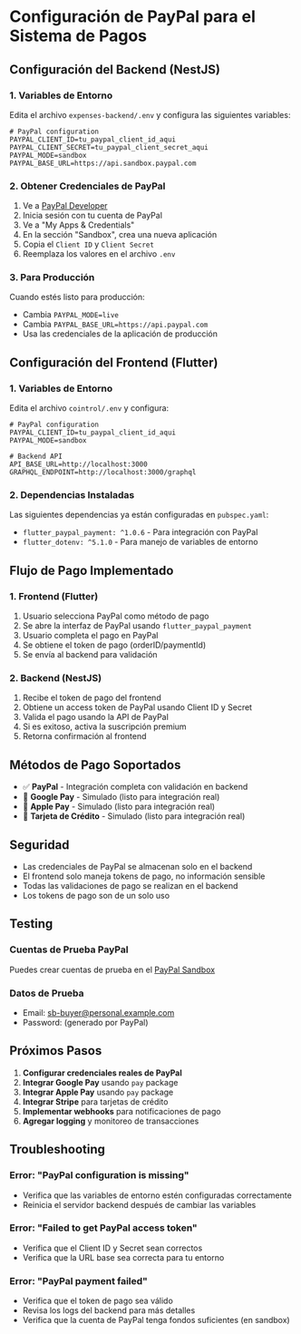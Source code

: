 # Configuración de PayPal para el Sistema de Pagos

## Configuración del Backend (NestJS)

### 1. Variables de Entorno
Edita el archivo `expenses-backend/.env` y configura las siguientes variables:

```env
# PayPal configuration
PAYPAL_CLIENT_ID=tu_paypal_client_id_aqui
PAYPAL_CLIENT_SECRET=tu_paypal_client_secret_aqui
PAYPAL_MODE=sandbox
PAYPAL_BASE_URL=https://api.sandbox.paypal.com
```

### 2. Obtener Credenciales de PayPal

1. Ve a [PayPal Developer](https://developer.paypal.com/)
2. Inicia sesión con tu cuenta de PayPal
3. Ve a "My Apps & Credentials"
4. En la sección "Sandbox", crea una nueva aplicación
5. Copia el `Client ID` y `Client Secret`
6. Reemplaza los valores en el archivo `.env`

### 3. Para Producción
Cuando estés listo para producción:
- Cambia `PAYPAL_MODE=live`
- Cambia `PAYPAL_BASE_URL=https://api.paypal.com`
- Usa las credenciales de la aplicación de producción

## Configuración del Frontend (Flutter)

### 1. Variables de Entorno
Edita el archivo `cointrol/.env` y configura:

```env
# PayPal configuration
PAYPAL_CLIENT_ID=tu_paypal_client_id_aqui
PAYPAL_MODE=sandbox

# Backend API
API_BASE_URL=http://localhost:3000
GRAPHQL_ENDPOINT=http://localhost:3000/graphql
```

### 2. Dependencias Instaladas
Las siguientes dependencias ya están configuradas en `pubspec.yaml`:
- `flutter_paypal_payment: ^1.0.6` - Para integración con PayPal
- `flutter_dotenv: ^5.1.0` - Para manejo de variables de entorno

## Flujo de Pago Implementado

### 1. Frontend (Flutter)
1. Usuario selecciona PayPal como método de pago
2. Se abre la interfaz de PayPal usando `flutter_paypal_payment`
3. Usuario completa el pago en PayPal
4. Se obtiene el token de pago (orderID/paymentId)
5. Se envía al backend para validación

### 2. Backend (NestJS)
1. Recibe el token de pago del frontend
2. Obtiene un access token de PayPal usando Client ID y Secret
3. Valida el pago usando la API de PayPal
4. Si es exitoso, activa la suscripción premium
5. Retorna confirmación al frontend

## Métodos de Pago Soportados

- ✅ **PayPal** - Integración completa con validación en backend
- 🔄 **Google Pay** - Simulado (listo para integración real)
- 🔄 **Apple Pay** - Simulado (listo para integración real)
- 🔄 **Tarjeta de Crédito** - Simulado (listo para integración real)

## Seguridad

- Las credenciales de PayPal se almacenan solo en el backend
- El frontend solo maneja tokens de pago, no información sensible
- Todas las validaciones de pago se realizan en el backend
- Los tokens de pago son de un solo uso

## Testing

### Cuentas de Prueba PayPal
Puedes crear cuentas de prueba en el [PayPal Sandbox](https://developer.paypal.com/developer/accounts/)

### Datos de Prueba
- Email: sb-buyer@personal.example.com
- Password: (generado por PayPal)

## Próximos Pasos

1. **Configurar credenciales reales de PayPal**
2. **Integrar Google Pay** usando `pay` package
3. **Integrar Apple Pay** usando `pay` package
4. **Integrar Stripe** para tarjetas de crédito
5. **Implementar webhooks** para notificaciones de pago
6. **Agregar logging** y monitoreo de transacciones

## Troubleshooting

### Error: "PayPal configuration is missing"
- Verifica que las variables de entorno estén configuradas correctamente
- Reinicia el servidor backend después de cambiar las variables

### Error: "Failed to get PayPal access token"
- Verifica que el Client ID y Secret sean correctos
- Verifica que la URL base sea correcta para tu entorno

### Error: "PayPal payment failed"
- Verifica que el token de pago sea válido
- Revisa los logs del backend para más detalles
- Verifica que la cuenta de PayPal tenga fondos suficientes (en sandbox)